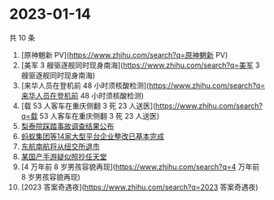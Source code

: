 # 2023-01-14

共 10 条

<!-- BEGIN -->
<!-- 最后更新时间 Sat Jan 14 2023 02:08:57 GMT+0800 (China Standard Time) -->

1. [原神魈新 PV](https://www.zhihu.com/search?q=原神魈新 PV)
1. [美军 3 艘驱逐舰同时现身南海](https://www.zhihu.com/search?q=美军 3
   艘驱逐舰同时现身南海)
1. [来华人员在登机前 48
   小时须核酸检测](https://www.zhihu.com/search?q=来华人员在登机前 48
   小时须核酸检测)
1. [载 53 人客车在重庆侧翻 3 死 23 人送医](https://www.zhihu.com/search?q=载 53
   人客车在重庆侧翻 3 死 23 人送医)
1. [梨泰院踩踏事故调查结果公布](https://www.zhihu.com/search?q=梨泰院踩踏事故调查结果公布)
1. [蚂蚁集团等14家大型平台企业整改已基本完成](https://www.zhihu.com/search?q=蚂蚁集团等14家大型平台企业整改已基本完成)
1. [东航南航将从纽交所退市](https://www.zhihu.com/search?q=东航南航将从纽交所退市)
1. [某国产手游疑似照抄任天堂](https://www.zhihu.com/search?q=某国产手游疑似照抄任天堂)
1. [4 万年前 8 岁男孩容貌再现](https://www.zhihu.com/search?q=4 万年前 8
   岁男孩容貌再现)
1. [2023 答案奇遇夜](https://www.zhihu.com/search?q=2023 答案奇遇夜)

<!-- END -->
